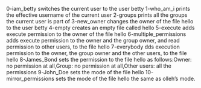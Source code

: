 0-iam_betty switches the current user to the user betty
1-who_am_i prints the effective username of the current user
2-groups prints all the groups the current user is part of
3-new_owner changes the owner of the file hello to the user betty
4-empty creates an empty file called hello
5-execute adds execute permission to the owner of the file hello
6-multiple_permissions  adds execute permission to the owner and the group owner, and read permission to other users, to the file hello
7-everybody dds execution permission to the owner, the group owner and the other users, to the file hello
8-James_Bond sets the permission to the file hello as follows:Owner: no permission at all,Group: no permission at all,Other users: all the permissions
9-John_Doe sets the mode of the file hello
10-mirror_permissions sets the mode of the file hello the same as olleh’s mode. 

